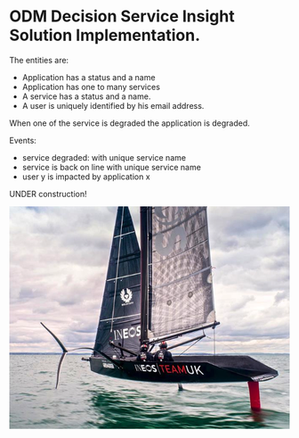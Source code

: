 # ODM Decision Service Insight Solution Implementation.

The entities are:
* Application has a status and a name
* Application has one to many services
* A service has a status and a name.
* A user is uniquely identified by his email address.

When one of the service is degraded the application is degraded.

Events:
* service degraded: with unique service name
* service is back on line with unique service name
* user y is impacted by application x

UNDER construction!

![](../under-construction.png)
